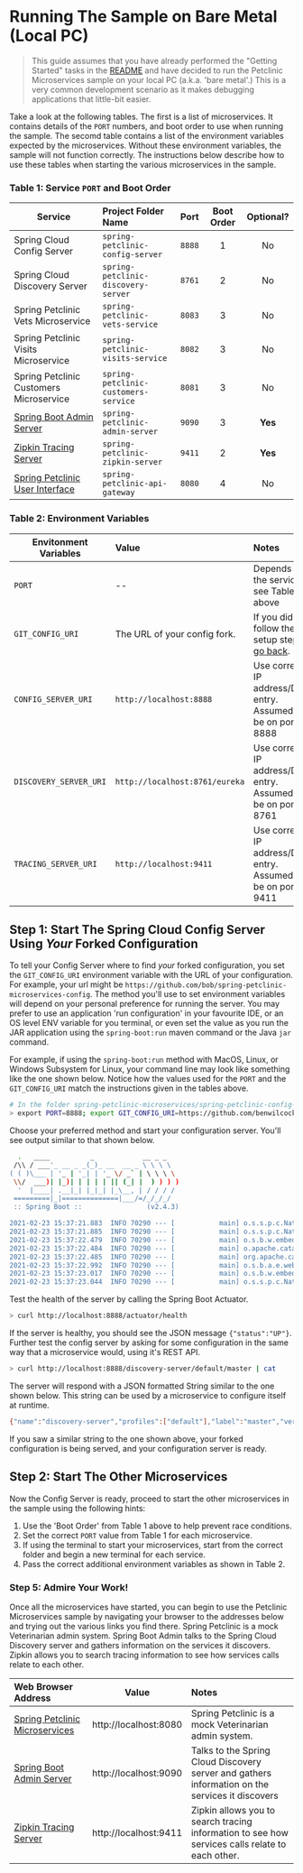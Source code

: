 # Running The Sample on Bare Metal (Local PC)

> This guide assumes that you have already performed the "Getting Started" tasks in the [README](README.md) and have decided to run the Petclinic Microservices sample on your local PC (a.k.a. 'bare metal'.) This is a very common development scenario as it makes debugging applications that little-bit easier.

Take a look at the following tables. The first is a list of microservices. It contains details of the `PORT` numbers, and boot order to use when running the sample. The secomd table contains a list of the environment variables expected by the microservices. Without these environment variables, the sample will not function correctly. The instructions below describe how to use these tables when starting the various microservices in the sample.

### Table 1: Service `PORT` and Boot Order

| Service                                                               | Project Folder Name | Port | Boot Order | Optional? |
| --------------------------------------------------------------------- | :------------------ |:----:|:----------:|:---------:|
| Spring Cloud Config Server                                            | `spring-petclinic-config-server` | `8888` | 1          | No        |
| Spring Cloud Discovery Server                                         | `spring-petclinic-discovery-server` | `8761` | 2          | No        |
| Spring Petclinic Vets Microservice                                    | `spring-petclinic-vets-service` | `8083` | 3          | No        |
| Spring Petclinic Visits Microservice                                  | `spring-petclinic-visits-service` | `8082` | 3          | No        |
| Spring Petclinic Customers Microservice                               | `spring-petclinic-customers-service` | `8081` | 3          | No        |
| [Spring Boot Admin Server](http://localhost:9090)                     | `spring-petclinic-admin-server` | `9090` | 3          | **Yes**       |
| [Zipkin Tracing Server](http://localhost:9411)                        | `spring-petclinic-zipkin-server` | `9411` | 2          | **Yes**       |
| [Spring Petclinic User Interface](http://localhost:8080)              | `spring-petclinic-api-gateway` | `8080` | 4          | No        |

### Table 2: Environment Variables

| Envitonment Variables                 | Value | Notes      |
| ------------------------------------- |:----- |:---------- |
| `PORT`                                | -- | Depends on the service, see Table 1 above |
| `GIT_CONFIG_URI`                      | The URL of your config fork. | If you didn't follow the setup steps, [go back](README.md). |
| `CONFIG_SERVER_URI`                   | `http://localhost:8888`             | Use correct IP address/DNS entry. Assumed to be on port 8888 |
| `DISCOVERY_SERVER_URI`                | `http://localhost:8761/eureka`      | Use correct IP address/DNS entry. Assumed to be on port 8761 |
| `TRACING_SERVER_URI`                  | `http://localhost:9411`             | Use correct IP address/DNS entry. Assumed to be on port 9411 |

## Step 1: Start The Spring Cloud Config Server Using _Your_ Forked Configuration

To tell your Config Server where to find _your_ forked configuration, you set the `GIT_CONFIG_URI` environment variable with the URL of your configuration. For example, your url might be `https://github.com/bob/spring-petclinic-microservices-config`. The method you'll use to set environment variables will depend on your personal preference for running the server. You may prefer to use an application 'run configuration' in your favourite IDE, or an OS level ENV variable for you terminal, or even set the value as you run the JAR application using the `spring-boot:run` maven command or the Java `jar` command.

For example, if using the `spring-boot:run` method with MacOS, Linux, or Windows Subsystem for Linux, your command line may look like something like the one shown below. Notice how the values used for the `PORT` and the `GIT_CONFIG_URI` match the instructions given in the tables above.

```bash
# In the folder spring-petclinic-microservices/spring-petclinic-config-server
> export PORT=8888; export GIT_CONFIG_URI=https://github.com/benwilcock/spring-petclinic-microservices-config; ../mvnw package spring-boot:run
```

Choose your preferred method and start your configuration server. You'll see output similar to that shown below.

```bash
  .   ____          _            __ _ _
 /\\ / ___'_ __ _ _(_)_ __  __ _ \ \ \ \
( ( )\___ | '_ | '_| | '_ \/ _` | \ \ \ \
 \\/  ___)| |_)| | | | | || (_| |  ) ) ) )
  '  |____| .__|_| |_|_| |_\__, | / / / /
 =========|_|==============|___/=/_/_/_/
 :: Spring Boot ::                (v2.4.3)

2021-02-23 15:37:21.883  INFO 70290 --- [           main] o.s.s.p.c.NativeConfigServerApplication  : Starting NativeConfigServerApplication using Java 11.0.10 on nuc-pop-os with PID 70290
2021-02-23 15:37:21.885  INFO 70290 --- [           main] o.s.s.p.c.NativeConfigServerApplication  : No active profile set, falling back to default profiles: default
2021-02-23 15:37:22.479  INFO 70290 --- [           main] o.s.b.w.embedded.tomcat.TomcatWebServer  : Tomcat initialized with port(s): 8888 (http)
2021-02-23 15:37:22.484  INFO 70290 --- [           main] o.apache.catalina.core.StandardService   : Starting service [Tomcat]
2021-02-23 15:37:22.485  INFO 70290 --- [           main] org.apache.catalina.core.StandardEngine  : Starting Servlet engine: [Apache Tomcat/9.0.41]
2021-02-23 15:37:22.992  INFO 70290 --- [           main] o.s.b.a.e.web.EndpointLinksResolver      : Exposing 15 endpoint(s) beneath base path '/actuator'
2021-02-23 15:37:23.017  INFO 70290 --- [           main] o.s.b.w.embedded.tomcat.TomcatWebServer  : Tomcat started on port(s): 8888 (http) with context path ''
2021-02-23 15:37:23.044  INFO 70290 --- [           main] o.s.s.p.c.NativeConfigServerApplication  : Started NativeConfigServerApplication in 1.409 seconds (JVM running for 1.611)
```

Test the health of the server by calling the Spring Boot Actuator.

```bash
> curl http://localhost:8888/actuator/health
```

If the server is healthy, you should see the JSON message `{"status":"UP"}`. Further test the config server by asking for some configuration in the same way that a microservice would, using it's REST API.

```bash
> curl http://localhost:8888/discovery-server/default/master | cat
```

The server will respond with a JSON formatted String similar to the one shown below. This string can be used by a microservice to configure itself at runtime.

```bash
{"name":"discovery-server","profiles":["default"],"label":"master","version":"dc238242bc68e1f3de2ab9c17e71f4a2db139925","state":null,"propertySources":[{"name":"https://github.com/benwilcock/spring-petclinic-microservices-config/discovery-server.yml","source":{"eureka.instance.hostname":"localhost","eureka.client.registerWithEureka":false,"eureka.client.fetchRegistry":false,"eureka.client.serviceUrl.defaultZone":"http://${eureka.instance.hostname}:${server.port}/eureka/"}},{"name":"https://github.com/benwilcock/spring-petclinic-microservices-config/application.yml","source":{"server.port":"${PORT}","server.shutdown":"graceful","eureka.client.serviceUrl.defaultZone":"${DISCOVERY_SERVER_URI}","eureka.client.healthcheck.enabled":true,"eureka.instance.preferIpAddress":true,"spring.zipkin.enabled":true,"spring.zipkin.baseUrl":"${TRACING_SERVER_URI}","spring.datasource.schema":"classpath*:db/hsqldb/schema.sql","spring.datasource.data":"classpath*:db/hsqldb/data.sql","spring.cloud.refresh.refreshable":false,"spring.jpa.open-in-view":false,"spring.jpa.hibernate.ddl-auto":"none","management.port":"${PORT}","management.security.enabled":false,"management.endpoints.web.exposure.include":"*","management.endpoint.health.show-details":"ALWAYS","management.endpoint.metrics.enabled":true,"management.endpoint.prometheus.enabled":true}}]}
```

If you saw a similar string to the one shown above, your forked configuration is being served, and your configuration server is ready.

## Step 2: Start The Other Microservices

Now the Config Server is ready, proceed to start the other microservices in the sample using the following hints:

1. Use the 'Boot Order' from Table 1 above to help prevent race conditions.
1. Set the correct `PORT` value from Table 1 for each microservice. 
1. If using the terminal to start your microservices, start from the correct folder and begin a new terminal for each service.
1. Pass the correct additional environment variables as shown in Table 2.

### Step 5: Admire Your Work!

Once all the microservices have started, you can begin to use the Petclinic Microservices sample by navigating your browser to the addresses below and trying out the various links you find there. Spring Petclinic is a mock Veterinarian admin system. Spring Boot Admin talks to the Spring Cloud Discovery server and gathers information on the services it discovers. Zipkin allows you to search tracing information to see how services calls relate to each other.

| Web Browser Address                                                   | Value                 | Notes       |
|:--------------------------------------------------------------------- |:---------------------:|:----------- |
| [Spring Petclinic Microservices](http://localhost:8080)               | http://localhost:8080 | Spring Petclinic is a mock Veterinarian admin system. |
| [Spring Boot Admin Server](http://localhost:9090)                     | http://localhost:9090 | Talks to the Spring Cloud Discovery server and gathers information on the services it discovers |
| [Zipkin Tracing Server](http://localhost:9411)                        | http://localhost:9411 | Zipkin allows you to search tracing information to see how services calls relate to each other. |

